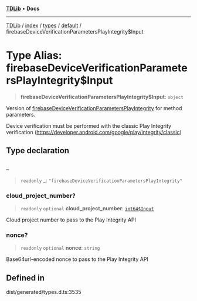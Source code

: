 [**TDLib**](../../../../../../README.md) • **Docs**

***

[TDLib](../../../../../../modules.md) / [index](../../../../../README.md) / [types](../../../README.md) / [default](../README.md) / firebaseDeviceVerificationParametersPlayIntegrity$Input

# Type Alias: firebaseDeviceVerificationParametersPlayIntegrity$Input

> **firebaseDeviceVerificationParametersPlayIntegrity$Input**: `object`

Version of [firebaseDeviceVerificationParametersPlayIntegrity](firebaseDeviceVerificationParametersPlayIntegrity.md) for method parameters.

Device verification must be performed with the classic Play Integrity verification (https://developer.android.com/google/play/integrity/classic)

## Type declaration

### \_

> `readonly` **\_**: `"firebaseDeviceVerificationParametersPlayIntegrity"`

### cloud\_project\_number?

> `readonly` `optional` **cloud\_project\_number**: [`int64$Input`](int64$Input.md)

Cloud project number to pass to the Play Integrity API

### nonce?

> `readonly` `optional` **nonce**: `string`

Base64url-encoded nonce to pass to the Play Integrity API

## Defined in

dist/generated/types.d.ts:3535

